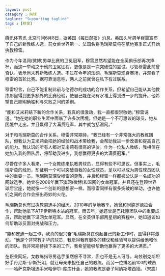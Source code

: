 ```yaml
---
layout: post
category : 网球
tagline: "Supporting tagline"
tags : [穆雷]
---
```


腾讯体育讯 北京时间6月8日，据英国《每日邮报》消息，英国头号男单穆雷宣布了自己的新教练人选，前女单世界第一、法国名将毛瑞斯莫将在草地赛季正式开始执教穆雷。

作为今年温网(微博)男单比赛的卫冕冠军，穆雷显然希望能在全英俱乐部再次捧杯，而这一举动之于他的卫冕征程，更像是是一次突破性的尝试。尽管穆雷此前曾否认，表示尚未有新教练人选。不过在今年的法网，毛瑞斯莫现身赛场，并观看了穆雷的首轮比赛。据可靠消息称，两人之前就曾在私下有过联系。

穆雷坦言，自己不能复制此前与伦德尔的成功的合作关系，但希望自己能从其他教练那里得到更多额外的比赛经验，使自己能在现有水准上得到进一步的提升。他希望自己能明确胜利与失败之间的差别。

“能和艾米莉结下新的合作关系，我真的很激动，我一直都很崇敬她。”穆雷说道。“她在她的职业生涯中面临了许多次困境，但她是一个不可思议的球员，她从困境中走出，并且赢得了大满贯冠军，其中就包括温网。”

对于和毛瑞斯莫的合作关系，穆雷非常期待。“我已经有一个非常强大的教练团队，但我认为艾米莉会把她的经验和战术带给我，会帮助我进一步改善和提高自己的能力。我认识的所有人都对艾米莉有很高的评价，作为一位私人教练，我相信在她加入我的团队后，将帮助我进步，我想赢得更多的大满贯冠军。”

尽管在许多人看来，一个女教练来执教男球员，显得有些不可思议。但事实上，毛瑞斯莫的经历，却证明一个可以突破自我的女性球员，足以可以成为男性球员团队中的重要一员。毛瑞斯莫深受穆雷的尊敬，并且和穆雷一样都被公认是一名成功的网球选手。她曾在2006年赢下澳网(微博)和温网的女单冠军，并且还在登顶世界球后宝座，她就像一个创新的思想家一样。而穆雷同样有很多突破的举动，也许他们之间的合作会擦出奇妙的火花。

毛瑞斯莫也有过执教男选手的经历，2010年的草地赛季，她曾和同胞罗德拉合作，帮助他拿下ATP伊斯特本站的冠军。而去年，她还曾是巴托丽团队中的重要成员，帮助她赢下温网女单冠军。显然，在全英俱乐部两星期的赛程中，她知道该如何帮助球员面对挑战和压力。

“能和安迪一起工作，我真的很兴奋”毛瑞斯莫在谈起自己的新工作时，显得非常激动。“他是个非常有才华的球员，我觉得我有很多的建议和经验可以提供给他和他的团队。我非常期待接下来的工作，我希望能够帮助他赢得了更多的大满贯。”

在职业网坛，女教练指导男选手虽然极不寻常，但也不是无人可寻。乌兹别克斯坦好手丹尼斯-伊斯托明，就让母亲来担任自己的教练，而另一位排名前100的球员——哈萨克斯坦选手米哈伊尔-库库什金，她的教练是妻子阿纳斯塔西娅。（宋震）